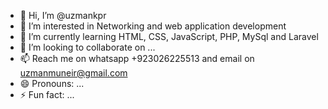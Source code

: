 - 👋 Hi, I’m @uzmankpr
- 👀 I’m interested in Networking and web application development
- 🌱 I’m currently learning HTML, CSS, JavaScript, PHP, MySql and Laravel
- 💞️ I’m looking to collaborate on ...
- 📫 Reach me on whatsapp +923026225513 and email on uzmanmuneir@gmail.com
- 😄 Pronouns: ...
- ⚡ Fun fact: ...

<!---
uzmankpr/uzmankpr is a ✨ special ✨ repository because its `README.md` (this file) appears on your GitHub profile.
You can click the Preview link to take a look at your changes.
--->
